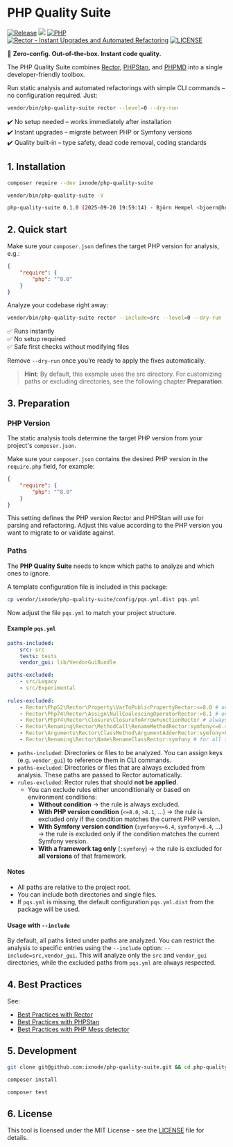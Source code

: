 # PHP Quality Suite

[![Release](https://img.shields.io/github/v/release/ixnode/php-quality-suite)](https://github.com/ixnode/php-quality-suite/releases)
[![](https://img.shields.io/github/release-date/ixnode/php-quality-suite)](https://github.com/twelvepics-com/php-calendar-builder/releases)
[![PHP](https://img.shields.io/badge/PHP-^8.0-777bb3.svg?logo=php&logoColor=white&labelColor=555555&style=flat)](https://www.php.net/supported-versions.php)
[![Rector - Instant Upgrades and Automated Refactoring](https://img.shields.io/badge/Rector-^2.1-73a165.svg?style=flat)](https://github.com/rectorphp/rector)
[![LICENSE](https://img.shields.io/github/license/ixnode/php-quality-suite)](https://github.com/ixnode/php-quality-suite/blob/master/LICENSE)


🚀 **Zero-config. Out-of-the-box. Instant code quality.**  

The PHP Quality Suite combines [Rector](https://github.com/rectorphp/rector), [PHPStan](https://github.com/phpstan/phpstan), and [PHPMD](https://phpmd.org/) into a single developer-friendly toolbox.

Run static analysis and automated refactorings with simple CLI commands – no configuration required. Just:

```bash
vendor/bin/php-quality-suite rector --level=0 --dry-run
```

✔️ No setup needed – works immediately after installation<br>
✔️ Instant upgrades – migrate between PHP or Symfony versions<br>
✔️ Quality built-in – type safety, dead code removal, coding standards

## 1. Installation

```bash
composer require --dev ixnode/php-quality-suite
```

```bash
vendor/bin/php-quality-suite -V
```

```bash
php-quality-suite 0.1.0 (2025-09-20 19:59:14) - Björn Hempel <bjoern@hempel.li>
```

## 2. Quick start

Make sure your `composer.json` defines the target PHP version for analysis, e.g.:

```json
{
    "require": {
        "php": "^8.0"
    }
}
```

Analyze your codebase right away:

```bash
vendor/bin/php-quality-suite rector --include=src --level=0 --dry-run
```

✅ Runs instantly<br>
✅ No setup required<br>
✅ Safe first checks without modifying files

Remove `--dry-run` once you’re ready to apply the fixes automatically.

> **Hint**: By default, this example uses the src directory. For customizing paths or excluding directories, see
> the following chapter **Preparation**.

## 3. Preparation

### PHP Version

The static analysis tools determine the target PHP version from your project's `composer.json`.

Make sure your `composer.json` contains the desired PHP version in the `require.php` field,
for example:

```json
{
    "require": {
        "php": "^8.0"
    }
}
```

This setting defines the PHP version Rector and PHPStan will use for parsing and refactoring.
Adjust this value according to the PHP version you want to migrate to or validate against.

### Paths

The **PHP Quality Suite** needs to know which paths to analyze and which ones to ignore.

A template configuration file is included in this package:

```bash
cp vendor/ixnode/php-quality-suite/config/pqs.yml.dist pqs.yml
```

Now adjust the file `pqs.yml` to match your project structure.

#### Example `pqs.yml`

```yaml
paths-included:
    src: src
    tests: tests
    vendor_gui: lib/VendorGuiBundle

paths-excluded:
    - src/Legacy
    - src/Experimental
    
rules-excluded:
    - Rector\Php52\Rector\Property\VarToPublicPropertyRector:<=8.0 # only for PHP version <= 8.0
    - Rector\Php74\Rector\Assign\NullCoalescingOperatorRector:>8.1 # only for php version > 8.1
    - Rector\Php74\Rector\Closure\ClosureToArrowFunctionRector # always
    - Rector\Renaming\Rector\MethodCall\RenameMethodRector:symfony<=6.4 # only for Symfony version <= 6.4
    - Rector\Arguments\Rector\ClassMethod\ArgumentAdderRector:symfony>6.4 # only for Symfony version > 6.4
    - Rector\Renaming\Rector\Name\RenameClassRector:symfony # for all symfony versions
```

* `paths-included`: Directories or files to be analyzed. You can assign keys (e.g. `vendor_gui`) to reference them in CLI commands.
* `paths-excluded`: Directories or files that are always excluded from analysis. These paths are passed to Rector automatically.
* `rules-excluded`: Rector rules that should **not be applied**.  
  * You can exclude rules either unconditionally or based on environment conditions:
    * **Without condition** → the rule is always excluded.
    * **With PHP version condition** (`<=8.0`, `>8.1`, …) → the rule is excluded only if the condition matches the current PHP version.
    * **With Symfony version condition** (`symfony<=6.4`, `symfony>6.4`, …) → the rule is excluded only if the condition matches the current Symfony version.
    * **With a framework tag only** (`:symfony`) → the rule is excluded for **all versions** of that framework.


#### Notes

* All paths are relative to the project root.
* You can include both directories and single files.
* If `pqs.yml` is missing, the default configuration `pqs.yml.dist` from the package will be used.

#### Usage with `--include`

By default, all paths listed under paths are analyzed. You can restrict the analysis to specific entries using the
`--include` option: `--include=src,vendor_gui`. This will analyze only the `src` and `vendor_gui` directories, while
the excluded paths from `pqs.yml` are always respected.

## 4. Best Practices

See:

* [Best Practices with Rector](docs/best-practices/rector.md)
* [Best Practices with PHPStan](docs/best-practices/rector.md)
* [Best Practices with PHP Mess detector](docs/best-practices/rector.md)

## 5. Development

```bash
git clone git@github.com:ixnode/php-quality-suite.git && cd php-quality-suite
```

```bash
composer install
```

```bash
composer test
```

## 6. License

This tool is licensed under the MIT License - see the [LICENSE](/LICENSE) file for details.
